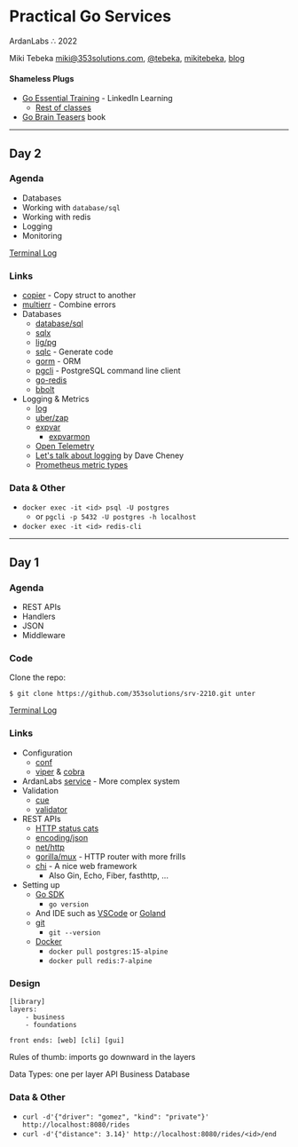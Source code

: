 # Practical Go Services
ArdanLabs ∴  2022 <br />

Miki Tebeka
<i class="far fa-envelope"></i> [miki@353solutions.com](mailto:miki@353solutions.com), <i class="fab fa-twitter"></i> [@tebeka](https://twitter.com/tebeka), <i class="fab fa-linkedin-in"></i> [mikitebeka](https://www.linkedin.com/in/mikitebeka/), <i class="fab fa-blogger-b"></i> [blog](https://www.ardanlabs.com/blog/)

#### Shameless Plugs

- [Go Essential Training](https://www.linkedin.com/learning/go-essential-training/) - LinkedIn Learning
    - [Rest of classes](https://www.linkedin.com/learning/instructors/miki-tebeka)
- [Go Brain Teasers](https://pragprog.com/titles/d-gobrain/go-brain-teasers/) book

---
## Day 2

### Agenda

- Databases
- Working with `database/sql`
- Working with redis
- Logging
- Monitoring 

[Terminal Log](day-2.log)

### Links

- [copier](https://github.com/jinzhu/copier) - Copy struct to another
- [multierr](https://pkg.go.dev/go.uber.org/multierr) - Combine errors
- Databases
    - [database/sql](https://pkg.go.dev/database/sql)
    - [sqlx](https://jmoiron.github.io/sqlx/)
    - [lig/pg](https://pkg.go.dev/github.com/lib/pq)
    - [sqlc](https://sqlc.dev/) - Generate code
    - [gorm](https://gorm.io/) - ORM
    - [pgcli](https://www.pgcli.com/) - PostgreSQL command line client
    - [go-redis](https://redis.uptrace.dev/)
    - [bbolt](https://github.com/etcd-io/bbolt)
- Logging & Metrics
    - [log](https://pkg.go.dev/log)
    - [uber/zap](https://pkg.go.dev/go.uber.org/zap)
    - [expvar](https://pkg.go.dev/expvar)
        - [expvarmon](https://github.com/divan/expvarmon)
    - [Open Telemetry](https://opentelemetry.io/docs/instrumentation/go/getting-started/)
    - [Let's talk about logging](https://dave.cheney.net/2015/11/05/lets-talk-about-logging) by Dave Cheney
    - [Prometheus metric types](https://prometheus.io/docs/concepts/metric_types/)

### Data & Other

- `docker exec -it <id> psql -U postgres`
    - or `pgcli -p 5432 -U postgres -h localhost`
- `docker exec -it <id> redis-cli`


---

## Day 1

### Agenda

- REST APIs
- Handlers
- JSON
- Middleware 

### Code

Clone the repo:

```
$ git clone https://github.com/353solutions/srv-2210.git unter
```

[Terminal Log](_class/day-1.log)

### Links

- Configuration
    - [conf](https://pkg.go.dev/github.com/ardanlabs/conf/v3)
    - [viper](https://github.com/spf13/viper) & [cobra](https://github.com/spf13/cobra)
- ArdanLabs [service](https://github.com/ardanlabs/service) - More complex system
- Validation
    - [cue](https://cuelang.org/)
    - [validator](https://pkg.go.dev/github.com/go-playground/validator/v10)
- REST APIs
    - [HTTP status cats](https://http.cat/)
    - [encoding/json](https://pkg.go.dev/encoding/json)
    - [net/http](https://pkg.go.dev/net/http)
    - [gorilla/mux](https://github.com/gorilla/mux) - HTTP router with more frills
    - [chi](https://github.com/go-chi/chi) - A nice web framework
        - Also Gin, Echo, Fiber, fasthttp, ...
- Setting up
    - [Go SDK](https://go.dev/dl/)
        - `go version`
    - And IDE such as [VSCode](https://code.visualstudio.com/) or [Goland](https://www.jetbrains.com/go/)
    - [git](https://git-scm.com/)
        - `git --version`
    - [Docker](https://www.docker.com/)
        - `docker pull postgres:15-alpine`
        - `docker pull redis:7-alpine`

### Design

```
[library]
layers:
    - business
    - foundations

front ends: [web] [cli] [gui]
```

Rules of thumb: imports go downward in the layers

Data Types: one per layer
    API
    Business
    Database


### Data & Other

- `curl -d'{"driver": "gomez", "kind": "private"}' http://localhost:8080/rides`
- `curl -d'{"distance": 3.14}' http://localhost:8080/rides/<id>/end`
